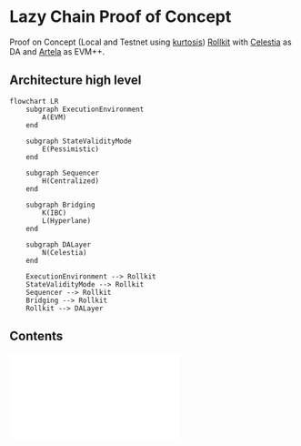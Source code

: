 # Lazy Chain Proof of Concept

Proof on Concept (Local and Testnet using [kurtosis](https://docs.kurtosis.com/)) [Rollkit](https://rollkit.dev/learn/intro) with [Celestia](https://docs.celestia.org/) as DA and [Artela](https://docs.artela.network/develop) as EVM++.

## Architecture high level

```mermaid
flowchart LR
    subgraph ExecutionEnvironment
        A(EVM)
    end

    subgraph StateValidityMode
        E(Pessimistic)
    end

    subgraph Sequencer
        H(Centralized)
    end

    subgraph Bridging
        K(IBC)
        L(Hyperlane)
    end

    subgraph DALayer
        N(Celestia)
    end

    ExecutionEnvironment --> Rollkit
    StateValidityMode --> Rollkit
    Sequencer --> Rollkit
    Bridging --> Rollkit
    Rollkit --> DALayer
```

## Contents

![toc](./doc/toc.md)
